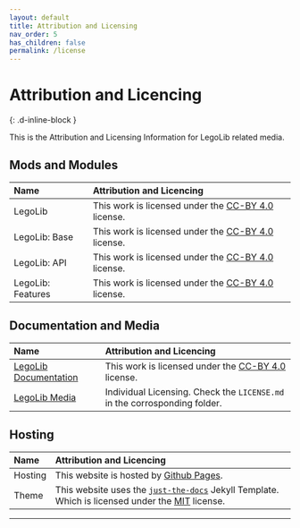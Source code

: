 ```yaml
---
layout: default
title: Attribution and Licensing
nav_order: 5
has_children: false
permalink: /license
---
```

# Attribution and Licencing  
{: .d-inline-block }  

This is the Attribution and Licensing Information for LegoLib related media.  

## Mods and Modules  

| Name              | Attribution and Licencing                                                                          |  
|:------------------|:---------------------------------------------------------------------------------------------------|  
| LegoLib           | This work is licensed under the [CC-BY 4.0](https://creativecommons.org/licenses/by/4.0/) license. |  
| LegoLib: Base     | This work is licensed under the [CC-BY 4.0](https://creativecommons.org/licenses/by/4.0/) license. |  
| LegoLib: API      | This work is licensed under the [CC-BY 4.0](https://creativecommons.org/licenses/by/4.0/) license. |  
| LegoLib: Features | This work is licensed under the [CC-BY 4.0](https://creativecommons.org/licenses/by/4.0/) license. |  

## Documentation and Media  

| Name                                                                         | Attribution and Licencing                                                                          |  
|:-----------------------------------------------------------------------------|:---------------------------------------------------------------------------------------------------|  
| [LegoLib Documentation](https://legolib-fabric.mclegoman.com)                | This work is licensed under the [CC-BY 4.0](https://creativecommons.org/licenses/by/4.0/) license. |  
| [LegoLib Media](https://github.com/LegoLib-Fabric/community/tree/main/media) | Individual Licensing. Check the `LICENSE.md` in the corrosponding folder.                          |  

## Hosting  

| Name    | Attribution and Licencing                                                                                                                                                                                                               |  
|:--------|:----------------------------------------------------------------------------------------------------------------------------------------------------------------------------------------------------------------------------------------|  
| Hosting | This website is hosted by [Github Pages](https://pages.github.com).                                                                                                                                                                     |  
| Theme   | This website uses the [`just-the-docs`](https://github.com/just-the-docs/just-the-docs-template) Jekyll Template. Which is licensed under the [MIT](https://github.com/just-the-docs/just-the-docs-template/blob/main/LICENSE) license. |  


---



